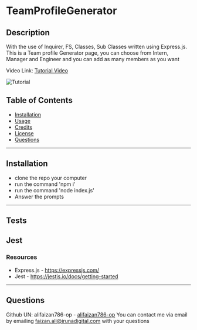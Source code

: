 
# TeamProfileGenerator
## Description
With the use of Inquirer, FS, Classes, Sub Classes written using Express.js. This is a Team profile Generator page, you can choose from Intern, Manager and Engineer and you can add as many members as you want

Video Link: [Tutorial Video](https://watch.screencastify.com/v/gJZrGSsm8MyZcOJOqQTO)

![Tutorial](Video/tutorial.gif)

## Table of Contents
- [Installation](#installation)
- [Usage](#usage)
- [Credits](#credits)
- [License](#license)
- [Questions](#questions)
---
## Installation
- clone the repo your computer
-  run the command 'npm i'
-  run the command 'node index.js'
-  Answer the prompts
---
## Tests
Jest
---
### Resources
- Express.js - https://expressjs.com/
-  Jest - https://jestjs.io/docs/getting-started
---
## Questions
Github UN: alifaizan786-op - [alifaizan786-op](https://github.com/alifaizan786-op)
You can contact me via email by emailing faizan.ali@irunadigital.com with your questions
    
    
